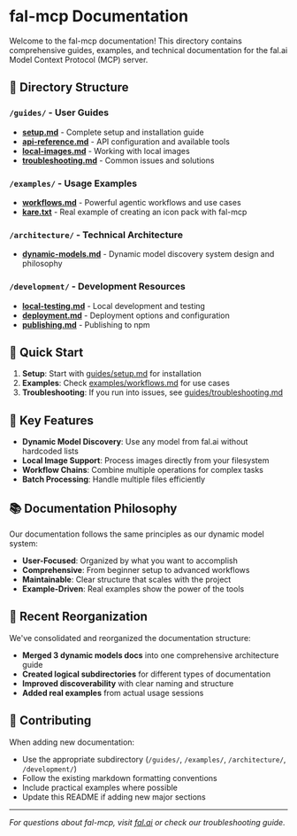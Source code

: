 # fal-mcp Documentation

Welcome to the fal-mcp documentation! This directory contains comprehensive guides, examples, and technical documentation for the fal.ai Model Context Protocol (MCP) server.

## 📁 Directory Structure

### `/guides/` - User Guides

- **[setup.md](guides/setup.md)** - Complete setup and installation guide
- **[api-reference.md](guides/api-reference.md)** - API configuration and available tools
- **[local-images.md](guides/local-images.md)** - Working with local images
- **[troubleshooting.md](guides/troubleshooting.md)** - Common issues and solutions

### `/examples/` - Usage Examples

- **[workflows.md](examples/workflows.md)** - Powerful agentic workflows and use cases
- **[kare.txt](examples/kare.txt)** - Real example of creating an icon pack with fal-mcp

### `/architecture/` - Technical Architecture

- **[dynamic-models.md](architecture/dynamic-models.md)** - Dynamic model discovery system design and philosophy

### `/development/` - Development Resources

- **[local-testing.md](development/local-testing.md)** - Local development and testing
- **[deployment.md](development/deployment.md)** - Deployment options and configuration
- **[publishing.md](development/publishing.md)** - Publishing to npm

## 🚀 Quick Start

1. **Setup**: Start with [guides/setup.md](guides/setup.md) for installation
2. **Examples**: Check [examples/workflows.md](examples/workflows.md) for use cases
3. **Troubleshooting**: If you run into issues, see [guides/troubleshooting.md](guides/troubleshooting.md)

## 🎯 Key Features

- **Dynamic Model Discovery**: Use any model from fal.ai without hardcoded lists
- **Local Image Support**: Process images directly from your filesystem
- **Workflow Chains**: Combine multiple operations for complex tasks
- **Batch Processing**: Handle multiple files efficiently

## 📚 Documentation Philosophy

Our documentation follows the same principles as our dynamic model system:

- **User-Focused**: Organized by what you want to accomplish
- **Comprehensive**: From beginner setup to advanced workflows
- **Maintainable**: Clear structure that scales with the project
- **Example-Driven**: Real examples show the power of the tools

## 🔄 Recent Reorganization

We've consolidated and reorganized the documentation structure:

- **Merged 3 dynamic models docs** into one comprehensive architecture guide
- **Created logical subdirectories** for different types of documentation
- **Improved discoverability** with clear naming and structure
- **Added real examples** from actual usage sessions

## 🤝 Contributing

When adding new documentation:

- Use the appropriate subdirectory (`/guides/`, `/examples/`, `/architecture/`, `/development/`)
- Follow the existing markdown formatting conventions
- Include practical examples where possible
- Update this README if adding new major sections

---

*For questions about fal-mcp, visit [fal.ai](https://fal.ai) or check our troubleshooting guide.*
